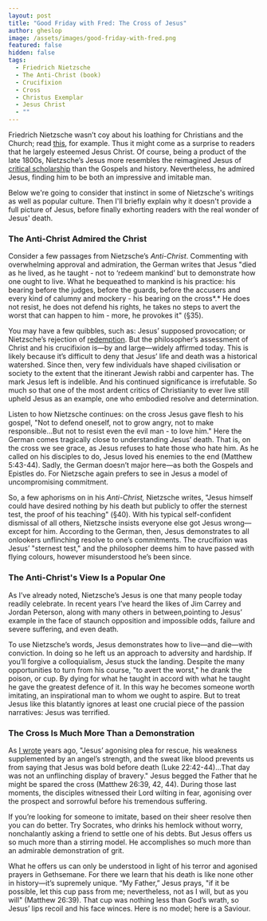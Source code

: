 ```yaml
---
layout: post
title: "Good Friday with Fred: The Cross of Jesus"
author: gheslop
image: /assets/images/good-friday-with-fred.png
featured: false
hidden: false
tags:
  - Friedrich Nietzsche
  - The Anti-Christ (book)
  - Crucifixion
  - Cross
  - Christus Exemplar
  - Jesus Christ
  - ""
---
```

Friedrich Nietzsche wasn’t coy about his loathing for Christians and the Church; read [this](https://rekindle.co.za/content/2022-11-04-fridays-with-fred-pitiful-christians), for example. Thus it might come as a surprise to readers that he largely esteemed Jesus Christ. Of course, being a product of the late 1800s, Nietzsche’s Jesus more resembles the reimagined Jesus of [critical scholarship](https://rekindle.co.za/content/how-literary-criticism-has-damaged-our-view-of-the-gospels/) than the Gospels and history. Nevertheless, he admired Jesus, finding him to be both an impressive and imitable man.

Below we're going to consider that instinct in some of Nietzsche's writings as well as popular culture. Then I'll briefly explain why it doesn't provide a full picture of Jesus, before finally exhorting readers with the real wonder of Jesus' death.

### The Anti-Christ Admired the Christ

Consider a few passages from Nietzsche’s *Anti-Christ*. Commenting with overwhelming approval and admiration, the German writes that Jesus "died as he lived, as he taught - not to ‘redeem mankind’ but to demonstrate how one ought to live. What he bequeathed to mankind is his practice: his bearing before the judges, before the guards, before the accusers and every kind of calumny and mockery - his bearing on the cross*.* He does not resist, he does not defend his rights, he takes no steps to avert the worst that can happen to him - more, he provokes it" (§35).

You may have a few quibbles, such as: Jesus’ supposed provocation; or Nietzsche’s rejection of [redemption](https://rekindle.co.za/content/2020-07-01-christus-victor-strengths). But the philosopher’s assessment of Christ and his crucifixion is—by and large—widely affirmed today. This is likely because it’s difficult to deny that Jesus’ life and death was a historical watershed. Since then, very few individuals have shaped civilisation or society to the extent that the itinerant Jewish rabbi and carpenter has. The mark Jesus left is indelible. And his continued significance is irrefutable. So much so that one of the most ardent critics of Christianity to ever live still upheld Jesus as an example, one who embodied resolve and determination.

Listen to how Nietzsche continues: on the cross Jesus gave flesh to his gospel, "Not to defend oneself, not to grow angry, not to make responsible…But not to resist even the evil man - to love him." Here the German comes tragically close to understanding Jesus’ death. That is, on the cross we see grace, as Jesus refuses to hate those who hate him. As he called on his disciples to do, Jesus loved his enemies to the end (Matthew 5:43-44). Sadly, the German doesn’t major here—as both the Gospels and Epistles do. For Nietzsche again prefers to see in Jesus a model of uncompromising commitment.

So, a few aphorisms on in his *Anti-Christ,* Nietzsche writes, "Jesus himself could have desired nothing by his death but publicly to offer the sternest test, the proof of his teaching" (§40). With his typical self-confident dismissal of all others, Nietzsche insists everyone else got Jesus wrong—except for him. According to the German, then, Jesus demonstrates to all onlookers unflinching resolve to one’s commitments. The crucifixion was Jesus’ "sternest test," and the philosopher deems him to have passed with flying colours, however misunderstood he’s been since.

### The Anti-Christ's View Is a Popular One

As I’ve already noted, Nietzsche’s Jesus is one that many people today readily celebrate. In recent years I’ve heard the likes of Jim Carrey and Jordan Peterson, along with many others in between,pointing to Jesus’ example in the face of staunch opposition and impossible odds, failure and severe suffering, and even death.

To use Nietzsche’s words, Jesus demonstrates how to live—and die—with conviction. In doing so he left us an approach to adversity and hardship. If you’ll forgive a colloquialism, Jesus stuck the landing. Despite the many opportunities to turn from his course, "to avert the worst," he drank the poison, or cup. By dying for what he taught in accord with what he taught he gave the greatest defence of it. In this way he becomes someone worth imitating, an inspirational man to whom we ought to aspire. But to treat Jesus like this blatantly ignores at least one crucial piece of the passion narratives: Jesus was terrified.

### The Cross Is Much More Than a Demonstration

As [I wrote](https://rekindle.co.za/content/lukes-innocent-jesus-a-point-from-repetition/) years ago, "Jesus’ agonising plea for rescue, his weakness supplemented by an angel’s strength, and the sweat like blood prevents us from saying that Jesus was bold before death (Luke 22:42-44)…That day was not an unflinching display of bravery." Jesus begged the Father that he might be spared the cross (Matthew 26:39, 42, 44). During those last moments, the disciples witnessed their Lord wilting in fear, agonising over the prospect and sorrowful before his tremendous suffering.

If you’re looking for someone to imitate, based on their sheer resolve then you can do better. Try Socrates, who drinks his hemlock without worry, nonchalantly asking a friend to settle one of his debts. But Jesus offers us so much more than a stirring model. He accomplishes so much more than an admirable demonstration of grit.

What he offers us can only be understood in light of his terror and agonised prayers in Gethsemane. For there we learn that his death is like none other in history—it’s supremely unique. “My Father,” Jesus prays, "if it be possible, let this cup pass from me; nevertheless, not as I will, but as you will" (Matthew 26:39). That cup was nothing less than God’s wrath, so Jesus’ lips recoil and his face winces. Here is no model; here is a Saviour.